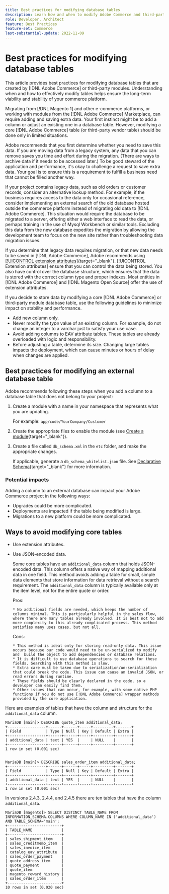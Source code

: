 ```yaml
---
title: Best practices for modifying database tables
description: Learn how and when to modify Adobe Commerce and third-party database tables.
role: Developer, Architect
feature: Best Practices
feature-set: Commerce
last-substantial-update: 2022-11-09
---
```

# Best practices for modifying database tables 

This article provides best practices for modifying database tables that are created by [!DNL Adobe Commerce] or third-party modules. Understanding when and how to effectively modify tables helps ensure the long-term viability and stability of your commerce platform.

Migrating from [!DNL Magento 1] and other e-commerce platforms, or working with modules from the [!DNL Adobe Commerce] Marketplace, can require adding and saving extra data. Your first instinct might be to add a column or adjust an existing one in a database table. However, modifying a core [!DNL Adobe Commerce] table (or third-party vendor table) should be done only in limited situations.

Adobe recommends that you first determine whether you need to save this data. If you are moving data from a legacy system, any data that you can remove saves you time and effort during the migration. (There are ways to archive data if it needs to be accessed later.) To be good steward of the application and performance, it's okay to challenge a request to save extra data. Your goal is to ensure this is a requirement to fulfill a business need that cannot be filled another way.

If your project contains legacy data, such as old orders or customer records, consider an alternative lookup method. For example, if the business requires access to the data only for occasional reference, consider implementing an external search of the old database hosted outside the commerce platform instead of migrating old data to [!DNL Adobe Commerce]. This situation would require the database to be migrated to a server, offering either a web interface to read the data, or perhaps training in the use of Mysql Workbench or similar tools. Excluding this data from the new database expedites the migration by allowing the development team to focus on the new site rather than troubleshooting data migration issues.

If you determine that legacy data requires migration, or that new data needs to be saved in [!DNL Adobe Commerce], Adobe recommends using [[!UICONTROL extension attributes]](https://developer.adobe.com/commerce/php/development/components/add-attributes/){target="_blank"}. [!UICONTROL Extension attributes] ensure that you can control the data being stored. You also have control over the database structure, which ensures that the data is stored with the correct column type and proper indexes. Most entities in [!DNL Adobe Commerce] and [!DNL Magento Open Source] offer the use of extension attributes.  

If you decide to store data by modifying a core [!DNL Adobe Commerce] or third-party module database table, use the following guidelines to minimize impact on stability and performance.

* Add new column only.
* Never modify the _type_ value of an existing column.  For example, do not change an integer to a varchar just to satisfy your use case.
* Avoid adding columns to EAV attribute tables. These tables are already overloaded with logic and responsibility.
* Before adjusting a table, determine its size. Changing large tables impacts the deployment, which can cause minutes or hours of delay when changes are applied.

## Best practices for modifying an external database table

Adobe recommends following these steps when you add a column to a database table that does not belong to your project:

1. Create a module with a name in your namespace that represents what you are updating. 

   For example: `app/code/YourCompany/Customer`

1. Create the appropriate files to enable the module (see [Create a module](https://experienceleague.adobe.com/docs/commerce-learn/tutorials/backend-development/create-module.html){target="_blank"}).

1. Create a file called `db_schema.xml` in the `etc` folder, and make the appropriate changes. 

    If applicable, generate a `db_schema_whitelist.json` file. See [Declarative Schema](https://developer.adobe.com/commerce/php/development/components/declarative-schema/configuration/){target="_blank"} for more information.

### Potential impacts

Adding a column to an external database can impact your Adobe Commerce project in the following ways:

* Upgrades could be more complicated.
* Deployments are impacted if the table being modified is large.
* Migrations to a new platform could be more complicated.

## Ways to avoid modifying core tables

* Use extension attributes.
* Use JSON-encoded data. 
    
    Some core tables have an `additional_data` column that holds JSON-encoded data. This column offers a native way of mapping additional data in one field. This method avoids adding a table for small, simple data elements that store information for data retrieval without a search requirement. The `additional_data` column is typically available only at the item level, not for the entire quote or order.
    
    Pros: 
    
      * No additional fields are needed, which keeps the number of columns minimal. This is particularly helpful in the sales flow, where there are many tables already involved. It is best not to add more complexity to this already complicated process. This method satisfies many uses cases, but not all.
    
    Cons: 

      * This method is ideal only for storing read-only data. This issue occurs because our code would need to be un-serialized to modify and  build the object to add dependencies or database relations.
      * It is difficult to use database operations to search for these fields. Searching with this method is slow. 
      * Extra care must be taken due to serialization/un-serialization that could break the code. This issue can cause an invalid JSON, or read errors during runtime. 
      * These fields should be clearly declared in the code, so a developer can easily find them.
      * Other issues that can occur, for example, with some native PHP functions if you do not use [!DNL Adobe Commerce] wrapper methods provided by the core application. 

Here are examples of tables that have the column and structure for the `additional_data` column.

```mysql
MariaDB [main]> DESCRIBE quote_item additional_data;
+-----------------+------+------+-----+---------+-------+
| Field           | Type | Null | Key | Default | Extra |
+-----------------+------+------+-----+---------+-------+
| additional_data | text | YES  |     | NULL    |       |
+-----------------+------+------+-----+---------+-------+
1 row in set (0.001 sec)


MariaDB [main]> DESCRIBE sales_order_item additional_data;
+-----------------+------+------+-----+---------+-------+
| Field           | Type | Null | Key | Default | Extra |
+-----------------+------+------+-----+---------+-------+
| additional_data | text | YES  |     | NULL    |       |
+-----------------+------+------+-----+---------+-------+
1 row in set (0.001 sec)

```

In versions 2.4.3, 2.4.4, and 2.4.5 there are ten tables that have the column `additional_data`.

```mysql
MariaDB [magento]> SELECT DISTINCT TABLE_NAME FROM INFORMATION_SCHEMA.COLUMNS WHERE COLUMN_NAME IN ('additional_data') AND TABLE_SCHEMA='main';
+------------------------+
| TABLE_NAME             |
+------------------------+
| sales_shipment_item    |
| sales_creditmemo_item  |
| sales_invoice_item     |
| catalog_eav_attribute  |
| sales_order_payment    |
| quote_address_item     |
| quote_payment          |
| quote_item             |
| magento_reward_history |
| sales_order_item       |
+------------------------+
10 rows in set (0.020 sec)
```
